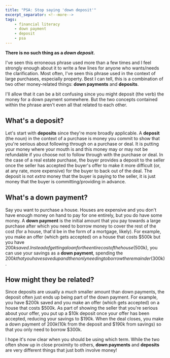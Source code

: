 ```yaml
---
title: "PSA: Stop saying 'down deposit'"
excerpt_separator: <!--more-->
tags:
    - financial literacy
    - down payment
    - deposit
    - psa
---
```


**There is no such thing as a _down deposit_.**

I've seen this erroneous phrase used more than a few times and I feel strongly enough about it to write a few lines for anyone who wants/needs the clarification. Most often, I've seen this phrase used in the context of large purchases, especially property. Best I can tell, this is a combination of two other money-related things: **down payments** and **deposits**.

I'll allow that it can be a bit confusing since you might deposit (the verb) the money for a down payment somewhere. But the two concepts contained within the phrase aren't even all that related to each other.

## What's a deposit?

Let's start with **deposits** since they're more broadly applicable. A **deposit** (the noun) in the context of a purchase is money you commit to show that you're serious about following through on a purchase or deal. It is putting your money where your mouth is and this money may or may not be refundable if you choose not to follow through with the purchase or deal. In the case of a real estate purchase, the buyer provides a deposit to the seller once the seller has accepted the buyer's offer to make it more difficult (or, at any rate, more expensive) for the buyer to back out of the deal. The deposit is not _extra_ money that the buyer is paying to the seller, it is just money that the buyer is committing/providing in advance.

## What's a down payment?

Say you want to purchase a house. Houses are expensive and you don't have enough money on hand to pay for one entirely, but you do have some money. A **down payment** is the initial amount that you pay towards a large purchase after which you need to borrow money to cover the rest of the cost (for a house, that'd be in the form of a mortgage, likely). For example, you make an offer (which gets accepted) on a house that costs $500k but you have $200k saved. Instead of getting a loan for the entire cost of the house ($500k), you can use your savings as a **down payment**, spending the $200k that you have saved up and then only needing to borrow the remainder ($300k).

## How might they be related?

Since deposits are usually a _much_ smaller amount than down payments, the deposit often just ends up being part of the down payment. For example, you have $200k saved and you make an offer (which gets accepted) on a house that costs $500k. As part of showing the seller that you're serious about your offer, you put up a $10k deposit once your offer has been accepted, reducing your savings to $190k. When the deal closes, you make a down payment of $200k ($10k from the deposit and $190k from savings) so that you only need to borrow $300k.

I hope it's now clear when you should be using which term. While the two often show up in close proximity to others, **down payments** and **deposits** are very different things that just both involve money!